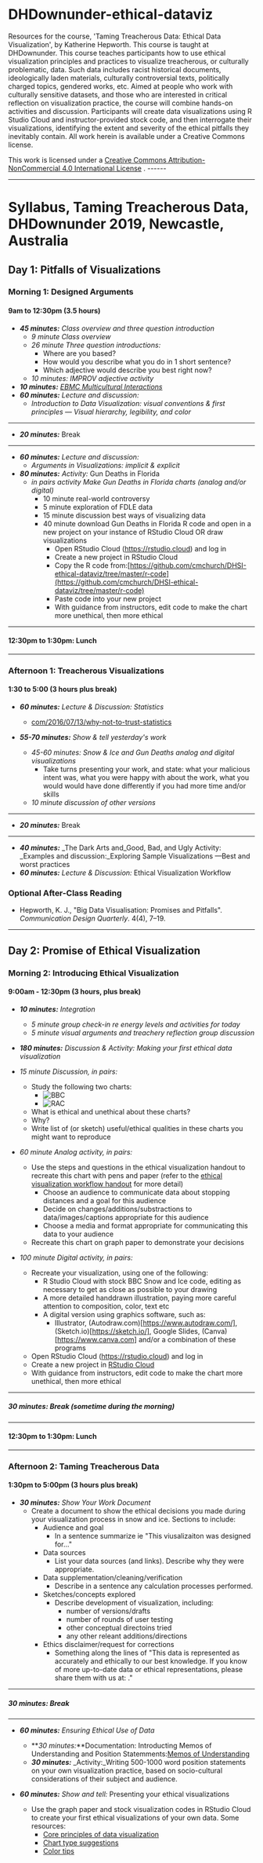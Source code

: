 # DHDownunder-ethical-dataviz 
Resources for the course, 'Taming Treacherous Data: Ethical Data Visualization', by Katherine Hepworth. This course is taught at DHDownunder. This course teaches participants how to use ethical visualization principles and practices to visualize treacherous, or culturally problematic, data. Such data includes racist historical documents, ideologically laden materials, culturally controversial texts, politically charged topics, gendered works, etc. Aimed at people who work with culturally sensitive datasets, and those who are interested in critical reflection on visualization practice, the course will combine hands-on activities and discussion. Participants will create data visualizations using R Studio Cloud and instructor-provided stock code, and then interrogate their visualizations, identifying the extent and severity of the ethical pitfalls they inevitably contain. All work herein is available under a Creative Commons license.

This work is licensed under a [Creative Commons Attribution-NonCommercial 4.0 International License](http://creativecommons.org/licenses/by-nc/4.0/) . ------

***

# Syllabus, Taming Treacherous Data, DHDownunder 2019, Newcastle, Australia

## Day 1: Pitfalls of Visualizations

### Morning 1: Designed Arguments

#### 9am to 12:30pm (3.5 hours)

* **_45 minutes:_** _Class overview and three question introduction_
  - _9 minute Class overview_
  - _26 minute Three question introductions:_
    + Where are you based?
    + How would you describe what you do in 1 short sentence?
    + Which adjective would describe you best right now?
  - _10 minutes: IMPROV adjective activity_
* **_10 minutes:_** [_EBMC Multicultural Interactions_](http://www.emergingsf.org/wp-content/uploads/2017/08/EBMC_AgreemntsMulticulturalInteractions15.09.13-copy.pdf)
* **_60 minutes:_** _Lecture and discussion:_
  - _Introduction to Data Visualization: visual conventions & first principles — Visual hierarchy, legibility, and color_

***

* **_20 minutes:_** Break

***

* **_60 minutes:_** _Lecture and discussion:_
  - _Arguments in Visualizations: implicit & explicit_
* **_80 minutes:_** _Activity:_ Gun Deaths in Florida
  - _in pairs activity Make Gun Deaths in Florida charts (analog and/or digital)_
    + 10 minute real-world controversy
    + 5 minute exploration of FDLE data
    + 15 minute discussion best ways of visualizing data
    + 40 minute download Gun Deaths in Florida R code and open in a new project on your instance of RStudio Cloud OR draw visualizations
      * Open RStudio Cloud (https://rstudio.cloud) and log in
      * Create a new project in RStudio Cloud
      * Copy the R code from:[https://github.com/cmchurch/DHSI-ethical-dataviz/tree/master/r-code](https://github.com/cmchurch/DHSI-ethical-dataviz/tree/master/r-code)
      * Paste code into your new project
      * With guidance from instructors, edit code to make the chart more unethical, then more ethical

***

#### 12:30pm to 1:30pm: Lunch

***

### Afternoon 1: Treacherous Visualizations

#### 1:30 to 5:00 (3 hours plus break)

* **_60 minutes:_** _Lecture & Discussion: Statistics_
  - [com/2016/07/13/why-not-to-trust-statistics](https://mathwithbaddrawings.com/2016/07/13/why-not-to-trust-statistics/)

* **_55-70 minutes:_** _Show & tell yesterday's work_
  - _45-60 minutes: Snow & Ice and Gun Deaths analog and digital visualizations_
    + Take turns presenting your work, and state: what your malicious intent was, what you were happy with about the work, what you would would have done differently if you had more time and/or skills
  - _10 minute discussion of other versions_

***

* **_20 minutes:_** Break

***

* **_40 minutes:_** _The Dark Arts and_Good, Bad, and Ugly Activity: _Examples and discussion:_Exploring Sample Visualizations —Best and worst practices
* **_60 minutes:_** _Lecture & Discussion:_ Ethical Visualization Workflow


### Optional After-Class Reading

* Hepworth, K. J., "Big Data Visualisation: Promises and Pitfalls". _Communication Design Quarterly_. 4(4), 7–19.

***

## Day 2: Promise of Ethical Visualization

### Morning 2: Introducing Ethical Visualization

#### 9:00am - 12:30pm (3 hours, plus break)

* **_10 minutes:_** _Integration_
  - _5 minute group check-in re energy levels and activities for today_
  - _5 minute visual arguments and treachery reflection group discussion_
  
* **_180 minutes:_** _Discussion & Activity: Making your first ethical data visualization_

* _15 minute Discussion, in pairs:_
  - Study the following two charts:
    + ![BBC](https://github.com/kathep/DHDownunder-ethical-dataviz/blob/master/06_images/snow_ice_BBC.jpg)
    + ![RAC](https://github.com/kathep/DHDownunder-ethical-dataviz/blob/master/06_images/Stopping_distances_RAC.jpg)
  - What is ethical and unethical about these charts?
  - Why?
  - Write list of (or sketch) useful/ethical qualities in these charts you might want to reproduce
* _60 minute Analog activity, in pairs:_
  - Use the steps and questions in the ethical visualization handout to recreate this chart with pens and paper (refer to the [ethical visualization workflow handout](https://github.com/kathep/DHDownunder-ethical-dataviz/blob/master/04_handouts/ethical_visualization_workflow_poster_2.1.pdf) for more detail)
    + Choose an audience to communicate data about stopping distances and a goal for this audience
    + Decide on changes/additions/substractions to data/images/captions appropriate for this audience
    + Choose a media and format appropriate for communicating this data to your audience
  - Recreate this chart on graph paper to demonstrate your decisions
* _100 minute Digital activity, in pairs:_
  - Recreate your visualization, using one of the following:
    + R Studio Cloud with stock BBC Snow and Ice code, editing as necessary to get as close as possible to your drawing
    + A more detailed handdrawn illustration, paying more careful attention to composition, color, text etc
    + A digital version using graphics software, such as:
      - Illustrator, (Autodraw.com)[https://www.autodraw.com/], (Sketch.io)[https://sketch.io/], Google Slides, (Canva)[https://www.canva.com] and/or a combination of these programs
  - Open RStudio Cloud (https://rstudio.cloud) and log in
  - Create a new project in [RStudio Cloud](https://rstudio.cloud/)
  - With guidance from instructors, edit code to make the chart more unethical, then more ethical

***

##### **_30 minutes:_** _Break (sometime during the morning)_

***

#### 12:30pm to 1:30pm: Lunch

***

### Afternoon 2: Taming Treacherous Data

#### 1:30pm to 5:00pm (3 hours plus break)

* **_30 minutes:_** _Show Your Work Document_
  - Create a document to show the ethical decisions you made during your visualization process in snow and ice. Sections to include:
    + Audience and goal
      - In a sentence summarize ie "This viusalizaiton was designed for..."
    + Data sources
      - List your data sources (and links). Describe why they were appropriate.
    + Data supplementation/cleaning/verification
      - Describe in a sentence any calculation processes performed.
    + Sketches/concepts explored
      - Describe development of visualization, including:
        + number of versions/drafts
        + number of rounds of user testing
        + other conceptual directoins tried
        + any other releant additions/directions
    + Ethics disclaimer/request for corrections
      - Something along the lines of "This data is represented as accurately and ethically to our best knowledge. If you know of more up-to-date data or ethical representations, please share them with us at: <email address>."
***

##### **_30 minutes:_** _Break_

***

* **_60 minutes:_** _Ensuring Ethical Use of Data_
  - **_30 minutes:_**Documentation: Introducting Memos of Understanding and Position Statemments:[Memos of Understanding](http://www.monroeworktoday.org/extras/files/MOU.pdf)
  - **_30 minutes:_** _Activity:_Writing 500-1000 word position statements on your own visualization practice, based on socio-cultural considerations of their subject and audience.
  
* **_60 minutes:_** _Show and tell:_ Presenting your ethical visualizations 
  - Use the graph paper and stock visualization codes in RStudio Cloud to create your first ethical visualizations of your own data. Some resources:
    + [Core principles of data visualization](https://policyviz.com/2018/08/07/dataviz-cheatsheet/)
    + [Chart type suggestions](https://datavizcatalogue.com/)
    + [Color tips](http://www.cookbook-r.com/Graphs/Colors_(ggplot2)/)

